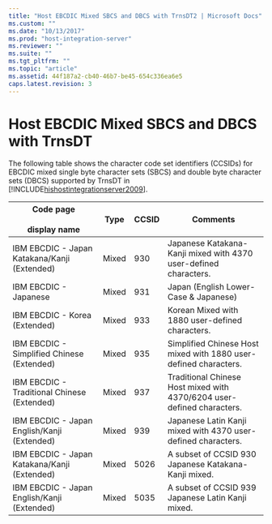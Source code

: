 ```yaml
---
title: "Host EBCDIC Mixed SBCS and DBCS with TrnsDT2 | Microsoft Docs"
ms.custom: ""
ms.date: "10/13/2017"
ms.prod: "host-integration-server"
ms.reviewer: ""
ms.suite: ""
ms.tgt_pltfrm: ""
ms.topic: "article"
ms.assetid: 44f187a2-cb40-46b7-be45-654c336ea6e5
caps.latest.revision: 3
---
```

# Host EBCDIC Mixed SBCS and DBCS with TrnsDT
The following table shows the character code set identifiers (CCSIDs) for EBCDIC mixed single byte character sets (SBCS) and double byte character sets (DBCS) supported by TrnsDT in [!INCLUDE[hishostintegrationserver2009](../core/includes/hishostintegrationserver2009-md.md)].  
  
|Code page<br /><br /> display name|Type|CCSID|Comments|  
|--------------------------------|----------|-----------|--------------|  
|IBM EBCDIC - Japan Katakana/Kanji (Extended)|Mixed|930|Japanese Katakana-Kanji mixed with 4370 user-defined characters.|  
|IBM EBCDIC - Japanese|Mixed|931|Japan (English Lower-Case & Japanese)|  
|IBM EBCDIC - Korea (Extended)|Mixed|933|Korean Mixed with 1880 user-defined characters.|  
|IBM EBCDIC - Simplified Chinese (Extended)|Mixed|935|Simplified Chinese Host mixed with 1880 user-defined characters.|  
|IBM EBCDIC - Traditional Chinese (Extended)|Mixed|937|Traditional Chinese Host mixed with 4370/6204 user-defined characters.|  
|IBM EBCDIC - Japan English/Kanji (Extended)|Mixed|939|Japanese Latin Kanji mixed with 4370 user-defined characters.|  
|IBM EBCDIC - Japan Katakana/Kanji (Extended)|Mixed|5026|A subset of CCSID 930 Japanese Katakana-Kanji mixed.|  
|IBM EBCDIC - Japan English/Kanji (Extended)|Mixed|5035|A subset of CCSID 939 Japanese Latin Kanji mixed.|